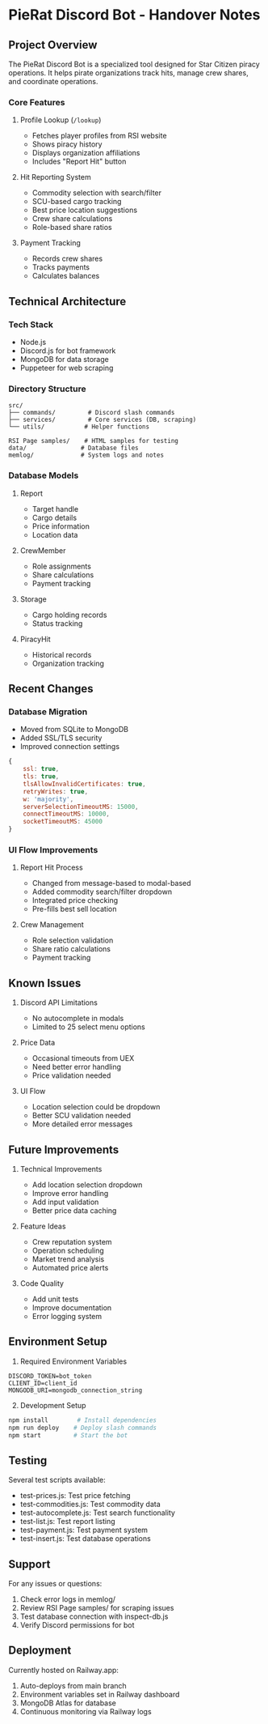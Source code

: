 # PieRat Discord Bot - Handover Notes

## Project Overview

The PieRat Discord Bot is a specialized tool designed for Star Citizen piracy operations. It helps pirate organizations track hits, manage crew shares, and coordinate operations.

### Core Features
1. Profile Lookup (`/lookup`)
   - Fetches player profiles from RSI website
   - Shows piracy history
   - Displays organization affiliations
   - Includes "Report Hit" button

2. Hit Reporting System
   - Commodity selection with search/filter
   - SCU-based cargo tracking
   - Best price location suggestions
   - Crew share calculations
   - Role-based share ratios

3. Payment Tracking
   - Records crew shares
   - Tracks payments
   - Calculates balances

## Technical Architecture

### Tech Stack
- Node.js
- Discord.js for bot framework
- MongoDB for data storage
- Puppeteer for web scraping

### Directory Structure
```
src/
├── commands/         # Discord slash commands
├── services/         # Core services (DB, scraping)
└── utils/           # Helper functions

RSI Page samples/    # HTML samples for testing
data/               # Database files
memlog/             # System logs and notes
```

### Database Models
1. Report
   - Target handle
   - Cargo details
   - Price information
   - Location data

2. CrewMember
   - Role assignments
   - Share calculations
   - Payment tracking

3. Storage
   - Cargo holding records
   - Status tracking

4. PiracyHit
   - Historical records
   - Organization tracking

## Recent Changes

### Database Migration
- Moved from SQLite to MongoDB
- Added SSL/TLS security
- Improved connection settings
```javascript
{
    ssl: true,
    tls: true,
    tlsAllowInvalidCertificates: true,
    retryWrites: true,
    w: 'majority',
    serverSelectionTimeoutMS: 15000,
    connectTimeoutMS: 10000,
    socketTimeoutMS: 45000
}
```

### UI Flow Improvements
1. Report Hit Process
   - Changed from message-based to modal-based
   - Added commodity search/filter dropdown
   - Integrated price checking
   - Pre-fills best sell location

2. Crew Management
   - Role selection validation
   - Share ratio calculations
   - Payment tracking

## Known Issues

1. Discord API Limitations
   - No autocomplete in modals
   - Limited to 25 select menu options

2. Price Data
   - Occasional timeouts from UEX
   - Need better error handling
   - Price validation needed

3. UI Flow
   - Location selection could be dropdown
   - Better SCU validation needed
   - More detailed error messages

## Future Improvements

1. Technical Improvements
   - Add location selection dropdown
   - Improve error handling
   - Add input validation
   - Better price data caching

2. Feature Ideas
   - Crew reputation system
   - Operation scheduling
   - Market trend analysis
   - Automated price alerts

3. Code Quality
   - Add unit tests
   - Improve documentation
   - Error logging system

## Environment Setup

1. Required Environment Variables
```
DISCORD_TOKEN=bot_token
CLIENT_ID=client_id
MONGODB_URI=mongodb_connection_string
```

2. Development Setup
```bash
npm install        # Install dependencies
npm run deploy    # Deploy slash commands
npm start         # Start the bot
```

## Testing

Several test scripts available:
- test-prices.js: Test price fetching
- test-commodities.js: Test commodity data
- test-autocomplete.js: Test search functionality
- test-list.js: Test report listing
- test-payment.js: Test payment system
- test-insert.js: Test database operations

## Support

For any issues or questions:
1. Check error logs in memlog/
2. Review RSI Page samples/ for scraping issues
3. Test database connection with inspect-db.js
4. Verify Discord permissions for bot

## Deployment

Currently hosted on Railway.app:
1. Auto-deploys from main branch
2. Environment variables set in Railway dashboard
3. MongoDB Atlas for database
4. Continuous monitoring via Railway logs
